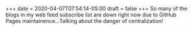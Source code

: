 +++
date = 2020-04-07T07:54:14-05:00
draft = false
+++
So many of the blogs in my web feed subscribe list are down right now due to GitHub Pages maintainence...Talking about the danger of centralization!